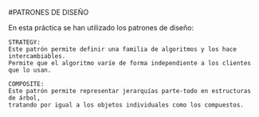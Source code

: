 #PATRONES DE DISEÑO

En esta práctica se han utilizado los patrones de diseño:

	STRATEGY:
	Este patrón permite definir una familia de algoritmos y los hace intercambiables.
	Permite que el algoritmo varíe de forma independiente a los clientes que lo usan.
	
	COMPOSITE:
	Este patrón permite representar jerarquías parte-todo en estructuras de árbol, 
	tratando por igual a los objetos individuales como los compuestos.